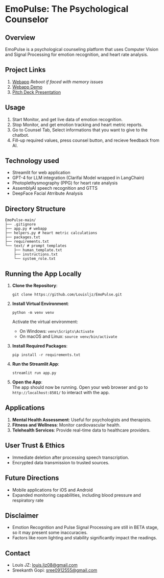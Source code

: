 # EmoPulse: The Psychological Counselor

## Overview
EmoPulse is a psychological counseling platform that uses Computer Vision and Signal Processing for emotion recognition, and heart rate analysis.

## Project Links
1. [Webapp](https://louisljz-emopulse.streamlit.app/) *Reboot if faced with memory issues*
2. [Webapp Demo](https://youtu.be/6UgtocM-v2g)
3. [Pitch Deck Presentation](https://youtu.be/0R5s9t_auLU)

## Usage
1. Start Monitor, and get live data of emotion recognition.
2. Stop Monitor, and get emotion tracking and heart metric reports.
3. Go to Counsel Tab, Select informations that you want to give to the chatbot.
4. Fill-up required values, press counsel button, and recieve feedback from AI.

## Technology used
- Streamlit for web application
- GPT-4 for LLM integration (Clarifai Model wrapped in LangChain)
- Photoplethysmography (PPG) for heart rate analysis
- AssemblyAI speech recognition and GTTS
- DeepFace Facial Atrribute Analysis

## Directory Structure
```
EmoPulse-main/
├── .gitignore
├── app.py # webapp
├── helpers.py # heart metric calculations
├── packages.txt
├── requirements.txt
└── text/ # prompt templates
    ├── human_template.txt
    ├── instructions.txt
    └── system_role.txt
```

## Running the App Locally

1. **Clone the Repository**:  
   ```
   git clone https://github.com/Louisljz/EmoPulse.git
   ```

2. **Install Virtual Environment**:  
   ```
   python -m venv venv
   ```
   Activate the virtual environment:
   - On Windows: `venv\Scripts\Activate`
   - On macOS and Linux: `source venv/bin/activate`

3. **Install Required Packages**:  
   ```
   pip install -r requirements.txt
   ```

4. **Run the Streamlit App**:  
   ```
   streamlit run app.py
   ```

5. **Open the App**:  
   The app should now be running. Open your web browser and go to `http://localhost:8501/` to interact with the app.

## Applications

1. **Mental Health Assessment**: Useful for psychologists and therapists.
2. **Fitness and Wellness**: Monitor cardiovascular health.
3. **Telehealth Services**: Provide real-time data to healthcare providers.

## User Trust & Ethics
- Immediate deletion after processing speech transcription.
- Encrypted data transmission to trusted sources.

## Future Directions
- Mobile applications for iOS and Android
- Expanded monitoring capabilities, including blood pressure and respiratory rate

## Disclaimer
- Emotion Recognition and Pulse Signal Processing are still in BETA stage, so it may present some inaccuracies.
- Factors like room lighting and stability significantly impact the readings.

## Contact
- Louis JZ: louis.ljz08@gmail.com
- Sreekanth Gopi: sree0912555@gmail.com
